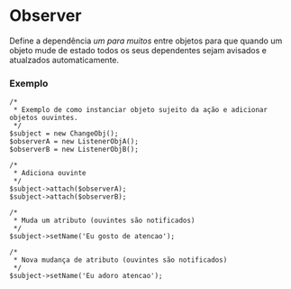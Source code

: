 Observer
========

Define a dependência *um para muitos* entre objetos para que quando um objeto mude de estado todos os seus dependentes sejam avisados e atualzados automaticamente.

### Exemplo

    /*
     * Exemplo de como instanciar objeto sujeito da ação e adicionar objetos ouvintes.
     */
    $subject = new ChangeObj();
    $observerA = new ListenerObjA();
    $observerB = new ListenerObjB();

    /*
     * Adiciona ouvinte
     */
    $subject->attach($observerA);
    $subject->attach($observerB);

    /*
     * Muda um atributo (ouvintes são notificados)
     */
    $subject->setName('Eu gosto de atencao');

    /*
     * Nova mudança de atributo (ouvintes são notificados)
     */
    $subject->setName('Eu adoro atencao');